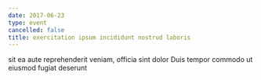 ```yaml
---
date: 2017-06-23
type: event
cancelled: false
title: exercitation ipsum incididunt nostrud laboris
---
```

sit ea aute reprehenderit veniam, officia sint dolor Duis tempor commodo ut eiusmod fugiat deserunt